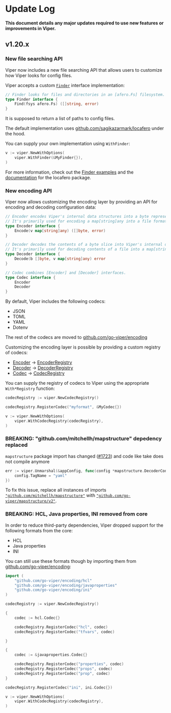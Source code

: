 # Update Log

**This document details any major updates required to use new features or improvements in Viper.**

## v1.20.x

### New file searching API

Viper now includes a new file searching API that allows users to customize how Viper looks for config files.

Viper accepts a custom [`Finder`](https://pkg.go.dev/github.com/spf13/viper#Finder) interface implementation:

```go
// Finder looks for files and directories in an [afero.Fs] filesystem.
type Finder interface {
	Find(fsys afero.Fs) ([]string, error)
}
```

It is supposed to return a list of paths to config files.

The default implementation uses [github.com/sagikazarmark/locafero](https://github.com/sagikazarmark/locafero) under the hood.

You can supply your own implementation using `WithFinder`:

```go
v := viper.NewWithOptions(
    viper.WithFinder(&MyFinder{}),
)
```

For more information, check out the [Finder examples](https://pkg.go.dev/github.com/spf13/viper#Finder)
and the [documentation](https://pkg.go.dev/github.com/sagikazarmark/locafero) for the locafero package.

### New encoding API

Viper now allows customizing the encoding layer by providing an API for encoding and decoding configuration data:

```go
// Encoder encodes Viper's internal data structures into a byte representation.
// It's primarily used for encoding a map[string]any into a file format.
type Encoder interface {
	Encode(v map[string]any) ([]byte, error)
}

// Decoder decodes the contents of a byte slice into Viper's internal data structures.
// It's primarily used for decoding contents of a file into a map[string]any.
type Decoder interface {
	Decode(b []byte, v map[string]any) error
}

// Codec combines [Encoder] and [Decoder] interfaces.
type Codec interface {
	Encoder
	Decoder
}
```

By default, Viper includes the following codecs:

- JSON
- TOML
- YAML
- Dotenv

The rest of the codecs are moved to [github.com/go-viper/encoding](https://github.com/go-viper/encoding)

Customizing the encoding layer is possible by providing a custom registry of codecs:

- [Encoder](https://pkg.go.dev/github.com/spf13/viper#Encoder) -> [EncoderRegistry](https://pkg.go.dev/github.com/spf13/viper#EncoderRegistry)
- [Decoder](https://pkg.go.dev/github.com/spf13/viper#Decoder) -> [DecoderRegistry](https://pkg.go.dev/github.com/spf13/viper#DecoderRegistry)
- [Codec](https://pkg.go.dev/github.com/spf13/viper#Codec) -> [CodecRegistry](https://pkg.go.dev/github.com/spf13/viper#CodecRegistry)

You can supply the registry of codecs to Viper using the appropriate `With*Registry` function:

```go
codecRegistry := viper.NewCodecRegistry()

codecRegistry.RegisterCodec("myformat", &MyCodec{})

v := viper.NewWithOptions(
    viper.WithCodecRegistry(codecRegistry),
)
```

### BREAKING: "github.com/mitchellh/mapstructure" depedency replaced

`mapstructure` package import has changed ([#1723](https://github.com/spf13/viper/pull/1723)) and code like take does not compile anymore
```go
err := viper.Unmarshal(&appConfig, func(config *mapstructure.DecoderConfig) {
	config.TagName = "yaml"
})
```

To fix this issue, replace all instances of imports [`"github.com/mitchellh/mapstructure"`](https://github.com/mitchellh/mapstructure) with [`"github.com/go-viper/mapstructure/v2"`](https://github.com/go-viper/mapstructure/).

### BREAKING: HCL, Java properties, INI removed from core

In order to reduce third-party dependencies, Viper dropped support for the following formats from the core:

- HCL
- Java properties
- INI

You can still use these formats though by importing them from [github.com/go-viper/encoding](https://github.com/go-viper/encoding):

```go
import (
    "github.com/go-viper/encoding/hcl"
    "github.com/go-viper/encoding/javaproperties"
    "github.com/go-viper/encoding/ini"
)

codecRegistry := viper.NewCodecRegistry()

{
    codec := hcl.Codec{}

    codecRegistry.RegisterCodec("hcl", codec)
    codecRegistry.RegisterCodec("tfvars", codec)

}

{
    codec := &javaproperties.Codec{}

    codecRegistry.RegisterCodec("properties", codec)
    codecRegistry.RegisterCodec("props", codec)
    codecRegistry.RegisterCodec("prop", codec)
}

codecRegistry.RegisterCodec("ini", ini.Codec{})

v := viper.NewWithOptions(
    viper.WithCodecRegistry(codecRegistry),
)
```
